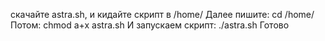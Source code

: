 скачайте astra.sh, и кидайте скрипт в /home/
Далее пишите:
cd /home/
Потом:
chmod a+x astra.sh
И запускаем скрипт:
./astra.sh
Готово
